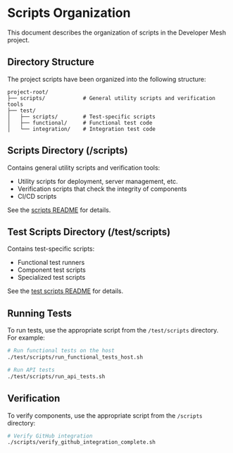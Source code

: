 # Scripts Organization

This document describes the organization of scripts in the Developer Mesh project.

## Directory Structure

The project scripts have been organized into the following structure:

```
project-root/
├── scripts/            # General utility scripts and verification tools
├── test/
│   ├── scripts/        # Test-specific scripts
│   ├── functional/     # Functional test code
│   └── integration/    # Integration test code
```

## Scripts Directory (/scripts)

Contains general utility scripts and verification tools:

- Utility scripts for deployment, server management, etc.
- Verification scripts that check the integrity of components
- CI/CD scripts

See the [scripts README](./scripts/README.md) for details.

## Test Scripts Directory (/test/scripts)

Contains test-specific scripts:

- Functional test runners
- Component test scripts
- Specialized test scripts

See the [test scripts README](./test/scripts/README.md) for details.

## Running Tests

To run tests, use the appropriate script from the `/test/scripts` directory. For example:

```bash
# Run functional tests on the host
./test/scripts/run_functional_tests_host.sh

# Run API tests
./test/scripts/run_api_tests.sh
```

## Verification

To verify components, use the appropriate script from the `/scripts` directory:

```bash
# Verify GitHub integration
./scripts/verify_github_integration_complete.sh
```
